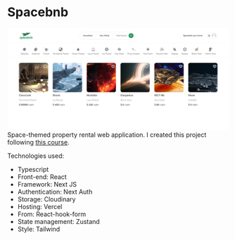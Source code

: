 # Spacebnb

![Spacebnb screenshot](/public/images/Spacebnb.png)
Space-themed property rental web application. I created this project following [this course](https://www.youtube.com/watch?v=c_-b_isI4vg&ab_channel=CodeWithAntonio).

Technologies used:

- Typescript
- Front-end: React
- Framework: Next JS
- Authentication: Next Auth
- Storage: Cloudinary
- Hosting: Vercel
- From: React-hook-form
- State management: Zustand
- Style: Tailwind
